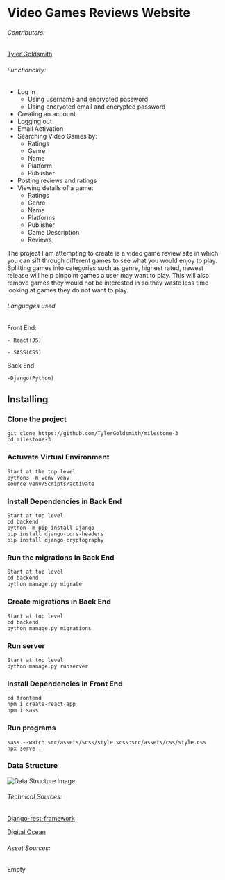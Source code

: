 # Video Games Reviews Website

###### Contributors:
[Tyler Goldsmith](https://github.com/TylerGoldsmith/milestone-3)

###### Functionality:
- Log in
    - Using username and encrypted password
    - Using encryoted email and encrypted password
- Creating an account
- Logging out
- Email Activation
- Searching Video Games by:
    - Ratings
    - Genre
    - Name
    - Platform
    - Publisher
- Posting reviews and ratings
- Viewing details of a game:
    - Ratings
    - Genre
    - Name
    - Platforms
    - Publisher
    - Game Description
    - Reviews

The project I am attempting to create is a video game review site in which you can sift through different games to see what you would enjoy to play. Splitting games into categories such as genre, highest rated, newest release will help pinpoint games a user may want to play. This will also remove games they would not be interested in so they waste less time looking at games they do not want to play.

###### Languages used
Front End:

    - React(JS)

    - SASS(CSS)

Back End:

    -Django(Python)

## Installing
### Clone the project
```
git clone https://github.com/TylerGoldsmith/milestone-3
cd milestone-3
```
### Actuvate Virtual Environment
```
Start at the top level
python3 -m venv venv
source venv/Scripts/activate
```
### Install Dependencies in Back End
``` 
Start at top level
cd backend
python -m pip install Django
pip install django-cors-headers
pip install django-cryptography
```

### Run the migrations in Back End
```
Start at top level
cd backend
python manage.py migrate
```

### Create migrations in Back End
```
Start at top level
cd backend
python manage.py migrations
```

### Run server
```
Start at top level
python manage.py runserver
```

### Install Dependencies in Front End
```
cd frontend
npm i create-react-app
npm i sass
```

### Run programs
```
sass --watch src/assets/scss/style.scss:src/assets/css/style.css
npx serve .
```

### Data Structure
![Data Structure Image](frontend/src/assets/images/readme/vg_reviews_datastructure)

###### Technical Sources:
[Django-rest-framework](https://www.django-rest-framework.org/tutorial/1-serialization/)

[Digital Ocean](https://www.digitalocean.com/community/tutorials/build-a-to-do-application-using-django-and-react)

###### Asset Sources:
Empty